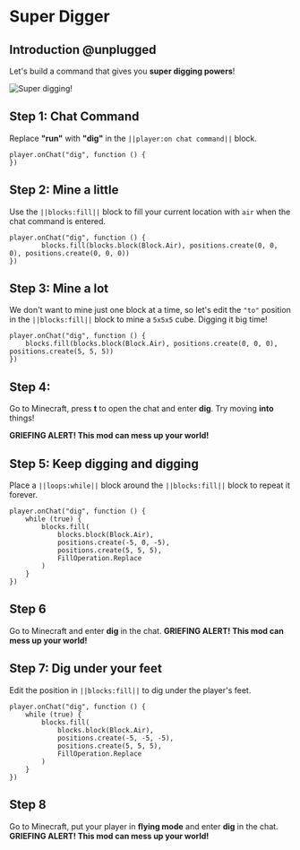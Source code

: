 # Super Digger

## Introduction @unplugged

Let's build a command that gives you **super digging powers**!

![Super digging!](/static/tutorials/super-digger.gif)

## Step 1: Chat Command

Replace **"run"** with **"dig"** in the `||player:on chat command||` block.

```blocks
player.onChat("dig", function () {
})
```

## Step 2: Mine a little

Use the `||blocks:fill||` block to fill your current location with `air` when the chat command is entered.

```blocks
player.onChat("dig", function () {
        blocks.fill(blocks.block(Block.Air), positions.create(0, 0, 0), positions.create(0, 0, 0))
})
```

## Step 3: Mine a lot

We don't want to mine just one block at a time, so let's edit the `"to"` position in the `||blocks:fill||` block to mine a `5x5x5` cube. Digging it big time!

```blocks
player.onChat("dig", function () {
    blocks.fill(blocks.block(Block.Air), positions.create(0, 0, 0), positions.create(5, 5, 5))
})
```

## Step 4:

Go to Minecraft, press **t** to open the chat and enter **dig**. Try moving **into** things!

**GRIEFING ALERT! This mod can mess up your world!**

## Step 5: Keep digging and digging

Place a `||loops:while||` block around the `||blocks:fill||` block to repeat it forever.

```blocks
player.onChat("dig", function () {
    while (true) {
        blocks.fill(
            blocks.block(Block.Air),
            positions.create(-5, 0, -5),
            positions.create(5, 5, 5),
            FillOperation.Replace
        )
    }
})
```

## Step 6

Go to Minecraft and enter **dig** in the chat. **GRIEFING ALERT! This mod can mess up your world!**

## Step 7: Dig under your feet

Edit the position in `||blocks:fill||` to dig under the player's feet.

```blocks
player.onChat("dig", function () {
    while (true) {
        blocks.fill(
            blocks.block(Block.Air),
            positions.create(-5, -5, -5),
            positions.create(5, 5, 5),
            FillOperation.Replace
        )
    }
})
```

## Step 8

Go to Minecraft, put your player in **flying mode** and enter **dig** in the chat. **GRIEFING ALERT! This mod can mess up your world!**